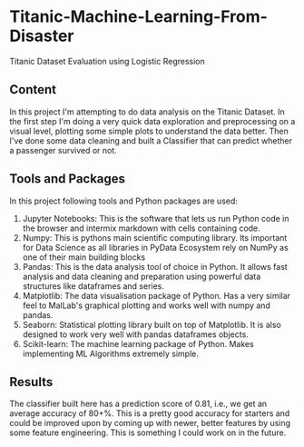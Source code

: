 # Titanic-Machine-Learning-From-Disaster
Titanic Dataset Evaluation using Logistic Regression

## Content
In this project I'm attempting to do data analysis on the Titanic Dataset. In the first step I'm doing a very quick data exploration and preprocessing on a visual level, plotting some simple plots to understand the data better. Then I've done some data cleaning and built a Classifier that can predict whether a passenger survived or not.

## Tools and Packages
In this project following tools and Python packages are used:

1. Jupyter Notebooks: This is the software that lets us run Python code in the browser and intermix markdown with cells containing code.
2. Numpy: This is pythons main scientific computing library. Its important for Data Science as all libraries in PyData Ecosystem rely on NumPy as one of their main building blocks
3. Pandas: This is the data analysis tool of choice in Python. It allows fast analysis and data cleaning and preparation using powerful data structures like dataframes and series.
4. Matplotlib: The data visualisation package of Python. Has a very similar feel to MalLab's graphical plotting and works well with numpy and pandas.
5. Seaborn: Statistical plotting library built on top of Matplotlib. It is also designed to work very well with pandas dataframes objects.
6. Scikit-learn: The machine learning package of Python. Makes implementing ML Algorithms extremely simple.

## Results
 The classifier built here has a prediction score of 0.81, i.e., we get an average accuracy of 80+%. This is a pretty good accuracy for starters and could be improved upon by coming up with newer, better features by using some feature engineering. This is something I could work on in the future.
